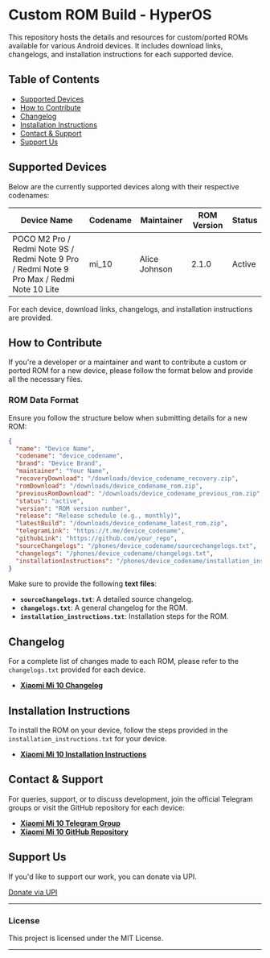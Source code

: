 # Custom ROM Build - HyperOS

This repository hosts the details and resources for custom/ported ROMs available for various Android devices. It includes download links, changelogs, and installation instructions for each supported device.

## Table of Contents
- [Supported Devices](#supported-devices)
- [How to Contribute](#how-to-contribute)
- [Changelog](#changelog)
- [Installation Instructions](#installation-instructions)
- [Contact & Support](#contact--support)
- [Support Us](#support-us)

## Supported Devices

Below are the currently supported devices along with their respective codenames:

| Device Name         | Codename  | Maintainer        | ROM Version | Status   |
|---------------------|-----------|-------------------|-------------|----------|
| POCO M2 Pro / Redmi Note 9S / Redmi Note 9 Pro / Redmi Note 9 Pro Max / Redmi Note 10 Lite       | mi_10     | Alice Johnson     | 2.1.0       | Active   |
<!-- Add more devices as needed -->

For each device, download links, changelogs, and installation instructions are provided.

## How to Contribute

If you're a developer or a maintainer and want to contribute a custom or ported ROM for a new device, please follow the format below and provide all the necessary files.

### ROM Data Format
Ensure you follow the structure below when submitting details for a new ROM:

```json
{
  "name": "Device Name",
  "codename": "device_codename",
  "brand": "Device Brand",
  "maintainer": "Your Name",
  "recoveryDownload": "/downloads/device_codename_recovery.zip",
  "romDownload": "/downloads/device_codename_rom.zip",
  "previousRomDownload": "/downloads/device_codename_previous_rom.zip",
  "status": "active",
  "version": "ROM version number",
  "release": "Release schedule (e.g., monthly)",
  "latestBuild": "/downloads/device_codename_latest_rom.zip",
  "telegramLink": "https://t.me/device_codename",
  "githubLink": "https://github.com/your_repo",
  "sourceChangelogs": "/phones/device_codename/sourcechangelogs.txt",
  "changelogs": "/phones/device_codename/changelogs.txt",
  "installationInstructions": "/phones/device_codename/installation_instructions.txt"
}
```

Make sure to provide the following **text files**:
- **`sourceChangelogs.txt`**: A detailed source changelog.
- **`changelogs.txt`**: A general changelog for the ROM.
- **`installation_instructions.txt`**: Installation steps for the ROM.

## Changelog

For a complete list of changes made to each ROM, please refer to the `changelogs.txt` provided for each device.

- **[Xiaomi Mi 10 Changelog](./phones/xiaomi_mi_10/changelogs.txt)**
<!-- Add more device-specific changelog links here -->

## Installation Instructions

To install the ROM on your device, follow the steps provided in the `installation_instructions.txt` for your device.

- **[Xiaomi Mi 10 Installation Instructions](./phones/xiaomi_mi_10/installation_instructions.txt)**
<!-- Add more device-specific instruction links here -->

## Contact & Support

For queries, support, or to discuss development, join the official Telegram groups or visit the GitHub repository for each device:

- **[Xiaomi Mi 10 Telegram Group](https://t.me/xiaomi_mi_10)**  
- **[Xiaomi Mi 10 GitHub Repository](https://github.com/xiaomi/mi_10)**

## Support Us

If you'd like to support our work, you can donate via UPI.

<a href="upi://pay?pa=YOUR_UPI_ID&pn=YOUR_NAME" class="support-button">Donate via UPI</a>

---

### License
This project is licensed under the MIT License.

---
